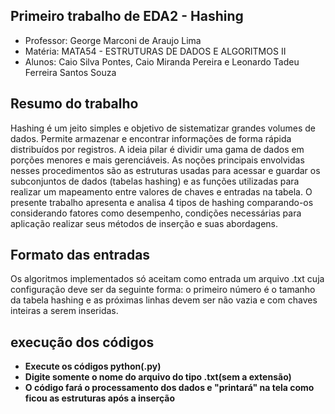 ## Primeiro trabalho de EDA2 - Hashing
* Professor: George Marconi de Araujo Lima
* Matéria: MATA54 - ESTRUTURAS DE DADOS E ALGORITMOS II 
* Alunos: Caio Silva Pontes, Caio Miranda Pereira e Leonardo Tadeu Ferreira Santos Souza

## Resumo do trabalho 

Hashing é um jeito simples e objetivo de sistematizar grandes volumes de dados. Permite armazenar e encontrar informações de forma rápida distribuídos por registros. A ideia pilar é dividir uma gama de dados em porções menores e mais gerenciáveis. As noções principais envolvidas nesses procedimentos são as estruturas usadas para acessar e guardar os subconjuntos de dados (tabelas hashing) e as funções utilizadas para realizar um mapeamento entre valores de chaves e entradas na tabela. O presente trabalho apresenta e analisa 4 tipos de hashing comparando-os considerando fatores como desempenho, condições necessárias para aplicação realizar seus métodos de inserção e suas abordagens.

## Formato das entradas

Os algoritmos implementados só aceitam como entrada um arquivo .txt cuja configuração deve ser da seguinte forma: o primeiro número é o tamanho da tabela hashing e as próximas linhas devem ser não vazia e com chaves inteiras a serem inseridas.



## execução dos códigos

* **Execute os códigos python(.py)**
* **Digite somente o nome do arquivo do tipo .txt(sem a extensão)**
* **O código fará o processamento dos dados e "printará" na tela como ficou as estruturas após a inserção**

